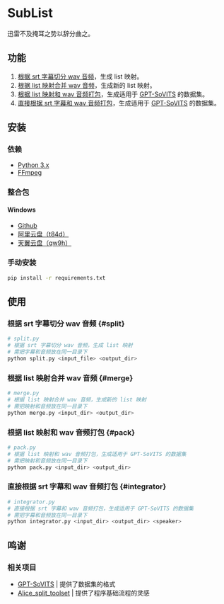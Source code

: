 # SubList

迅雷不及掩耳之势以辞分曲之。

## 功能

1. [根据 srt 字幕切分 wav 音频](#split)，生成 list 映射。
2. [根据 list 映射合并 wav 音频](#merge)，生成新的 list 映射。
3. [根据 list 映射和 wav 音频打包](#pack)，生成适用于 [GPT-SoVITS](https://github.com/RVC-Boss/GPT-SoVITS) 的数据集。
4. [直接根据 srt 字幕和 wav 音频打包](#integrator)，生成适用于 [GPT-SoVITS](https://github.com/RVC-Boss/GPT-SoVITS) 的数据集。

## 安装

### 依赖

* [Python 3.x](https://www.python.org/downloads/)
* [FFmpeg](https://ffmpeg.org/download.html)

### 整合包

#### Windows

* [Github](https://github.com/HaTiWinter/SubList/releases/download/20240602/SubList.exe)
* [阿里云盘（t84d）](https://www.alipan.com/s/vLfz78UV2cp)
* [天翼云盘（qw9h）](https://cloud.189.cn/t/mayAve7z2UFf)

### 手动安装

``` bash
pip install -r requirements.txt
```

## 使用

### 根据 srt 字幕切分 wav 音频 {#split}

``` bash
# split.py
# 根据 srt 字幕切分 wav 音频，生成 list 映射
# 需把字幕和音频放在同一目录下
python split.py <input_file> <output_dir>
```

### 根据 list 映射合并 wav 音频 {#merge}

``` bash
# merge.py
# 根据 list 映射合并 wav 音频，生成新的 list 映射
# 需把映射和音频放在同一目录下
python merge.py <input_dir> <output_dir>
```

### 根据 list 映射和 wav 音频打包 {#pack}

``` bash
# pack.py
# 根据 list 映射和 wav 音频打包，生成适用于 GPT-SoVITS 的数据集
# 需把映射和音频放在同一目录下
python pack.py <input_dir> <output_dir>
```

### 直接根据 srt 字幕和 wav 音频打包 {#integrator}

``` bash
# integrator.py
# 直接根据 srt 字幕和 wav 音频打包，生成适用于 GPT-SoVITS 的数据集
# 需把字幕和音频放在同一目录下
python integrator.py <input_dir> <output_dir> <speaker>
```

## 鸣谢

### 相关项目

* [GPT-SoVITS](https://github.com/RVC-Boss/GPT-SoVITS) | 提供了数据集的格式
* [Alice_split_toolset](https://github.com/AliceNavigator/Alice_split_toolset) | 提供了程序基础流程的灵感
